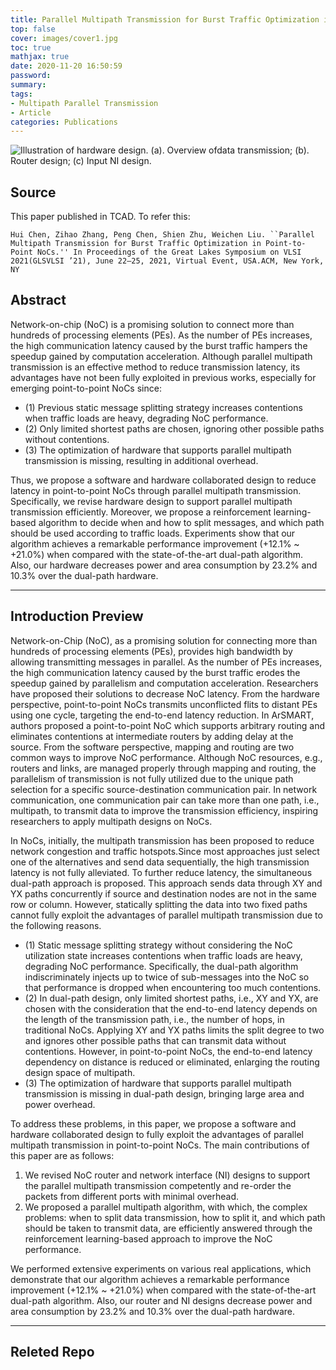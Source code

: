 ```yaml
---
title: Parallel Multipath Transmission for Burst Traffic Optimization in Point-to-Point NoCs
top: false
cover: images/cover1.jpg
toc: true
mathjax: true
date: 2020-11-20 16:50:59
password:
summary:
tags:
- Multipath Parallel Transmission
- Article
categories: Publications
---
```


![Illustration of hardware design. (a). Overview ofdata transmission; (b). Router design; (c) Input NI design.](/images/MPT.jpg)

## Source  
This paper published in TCAD. To refer this:  

    Hui Chen, Zihao Zhang, Peng Chen, Shien Zhu, Weichen Liu. ``Parallel Multipath Transmission for Burst Traffic Optimization in Point-to-Point NoCs.'' In Proceedings of the Great Lakes Symposium on VLSI 2021(GLSVLSI ’21), June 22–25, 2021, Virtual Event, USA.ACM, New York, NY

## Abstract 

Network-on-chip (NoC) is a promising solution to connect more than hundreds of processing elements (PEs). As the number of PEs increases, the high communication latency caused by the burst traffic hampers the speedup gained by computation acceleration. Although parallel multipath transmission is an effective method to reduce transmission latency, its advantages have not been fully exploited in previous works, especially for emerging point-to-point NoCs since: 

- (1) Previous static message splitting strategy increases contentions when traffic loads are heavy, degrading NoC performance. 
- (2) Only limited shortest paths are chosen, ignoring other possible paths without contentions. 
- (3) The optimization of hardware that supports parallel multipath transmission is missing, resulting in additional overhead. 

Thus, we propose a software and hardware collaborated design to reduce latency in point-to-point NoCs through parallel multipath transmission. Specifically, we revise hardware design to support parallel multipath transmission efficiently. Moreover, we propose a reinforcement learning-based algorithm to decide when and how to split messages, and which path should be used according to traffic loads. Experiments show that our algorithm achieves a remarkable performance improvement (+12.1% ~ +21.0%) when compared with the state-of-the-art dual-path algorithm. Also, our hardware decreases power and area consumption by 23.2% and 10.3% over the dual-path hardware.  

-----------------------------------------------------------------------

## Introduction Preview   

Network-on-Chip (NoC), as a promising solution for connecting more than hundreds of processing elements (PEs), provides high bandwidth by allowing transmitting messages in parallel. As the number of PEs increases, the high communication latency caused by the burst traffic erodes the speedup gained by parallelism and computation acceleration. Researchers have proposed their solutions to decrease NoC latency. From the hardware perspective, point-to-point NoCs transmits unconflicted flits to distant PEs using one cycle, targeting the end-to-end latency reduction. In ArSMART, authors proposed a point-to-point NoC which supports arbitrary routing and eliminates contentions at intermediate routers by adding delay at the source. From the software perspective, mapping and routing are two common ways to improve NoC performance. Although NoC resources, e.g., routers and links, are managed properly through mapping and routing, the parallelism of transmission is not fully utilized due to the unique path selection for a specific source-destination communication pair. In network communication, one communication pair can take more than one path, i.e., multipath, to transmit data to improve the transmission efficiency, inspiring researchers to apply multipath designs on NoCs.
 
 
In NoCs, initially, the multipath transmission has been proposed to reduce network congestion and traffic hotspots.Since most approaches just select one of the alternatives and send data sequentially, the high transmission latency is not fully alleviated. To further reduce latency, the simultaneous dual-path approach is proposed. This approach sends data through XY and YX paths concurrently if source and destination nodes are not in the same row or column. However, statically splitting the data into two fixed paths cannot fully exploit the advantages of parallel multipath transmission due to the following reasons. 
- (1) Static message splitting strategy without considering the NoC utilization state increases contentions when traffic loads are heavy, degrading NoC performance. 
Specifically, the dual-path algorithm indiscriminately injects up to twice of sub-messages into the NoC so that performance is dropped when encountering too much contentions.
- (2) In dual-path design, only limited shortest paths, i.e., XY and YX, are chosen with the consideration that the end-to-end latency depends on the length of the transmission path, i.e., the number of hops, in traditional NoCs. Applying XY and YX paths limits the split degree to two and ignores other possible paths that can transmit data without contentions. However, in point-to-point NoCs, the end-to-end latency dependency on distance is reduced or eliminated, enlarging the routing design space of multipath.
- (3) The optimization of hardware that supports parallel multipath transmission is missing in dual-path design, bringing large area and power overhead.

To address these problems, in this paper, we propose a software and hardware collaborated design to fully exploit the advantages of parallel multipath transmission in point-to-point NoCs. 
The main contributions of this paper are as follows:

1)
    We revised NoC router and network interface (NI) designs to support the parallel multipath transmission competently and re-order the packets from different ports with minimal overhead. 
2)
    We proposed a parallel multipath algorithm, with which, the complex problems: when to split data transmission, how to split it, and which path should be taken to transmit data, are efficiently answered through the reinforcement learning-based approach to improve the NoC performance.

 We performed extensive experiments on various real applications, which demonstrate that our algorithm achieves a remarkable performance improvement (+12.1% ~ +21.0%) when compared with the state-of-the-art dual-path algorithm. Also, our router and NI designs decrease power and area consumption by 23.2% and 10.3% over the dual-path hardware. 



----------------------------------

## Releted Repo
